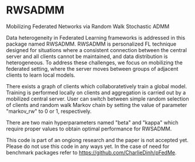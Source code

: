 # RWSADMM
Mobilizing Federated Networks via Random Walk Stochastic ADMM

Data heterogeneity in Federated Learning frameworks is addressed in this package named RWSADMM. RWSADMM is personalized FL technique designed for situations where a consistent connection between the central server and all clients cannot be maintained, and data distribution is heterogeneous. To address these challenges, we focus on mobilizing the federated setting, where the server moves between groups of adjacent clients to learn local models.

There exists a graph of clients which collaboratetively train a global model. Training is performed locally on clients and aggregation is carried out by a mobilized central server. User can switch between simple random selection of clients and random walk Markov chain by setting the value of parameter "markov_rw" to 0 or 1, respectively. 

There are two main hyperparameters named "beta" and "kappa" which require proper values to obtain optimal performance for RWSADMM. 


This code is part of an ongiong research and the paper is not accepted yet. Please do not use this code in any ways yet. In the case of need for benchmark packages refer to https://github.com/CharlieDinh/pFedMe. 
